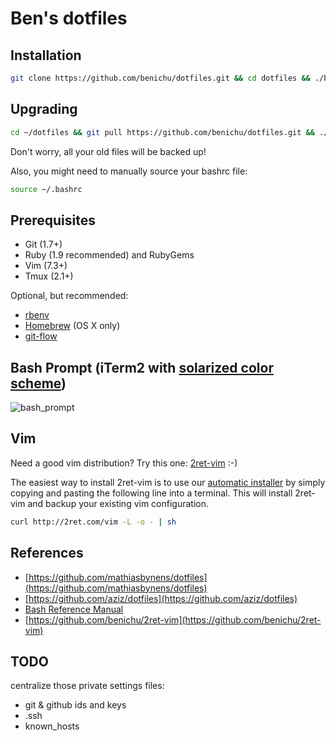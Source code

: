 # Ben's dotfiles

## Installation

```bash
git clone https://github.com/benichu/dotfiles.git && cd dotfiles && ./bootstrap.sh
```

## Upgrading

```bash
cd ~/dotfiles && git pull https://github.com/benichu/dotfiles.git && ./bootstrap.sh
```

Don't worry, all your old files will be backed up!

Also, you might need to manually source your bashrc file:

```bash
source ~/.bashrc
```

## Prerequisites

* Git (1.7+)
* Ruby (1.9 recommended) and RubyGems
* Vim (7.3+)
* Tmux (2.1+)

Optional, but recommended:

* [rbenv](http://rbenv.org)
* [Homebrew](http://mxcl.github.com/homebrew/) (OS X only)
* [git-flow](http://github.com/nvie/gitflow)

## Bash Prompt (iTerm2 with [solarized color scheme](https://github.com/altercation/solarized))

![bash_prompt](https://www.dropbox.com/s/c5dvaoe6taazmnd/bash-prompt.png?dl=1)

## Vim

Need a good vim distribution? Try this one: [2ret-vim](https://github.com/benichu/2ret-vim) :-)

The easiest way to install 2ret-vim is to use our [automatic installer](http://2ret.com/vim)
by simply copying and pasting the following line into a terminal.
This will install 2ret-vim and backup your existing vim configuration.

```bash
curl http://2ret.com/vim -L -o - | sh
```

## References

* [https://github.com/mathiasbynens/dotfiles](https://github.com/mathiasbynens/dotfiles)
* [https://github.com/aziz/dotfiles](https://github.com/aziz/dotfiles)
* [Bash Reference Manual](http://www.gnu.org/software/bash/manual/bashref.html)
* [https://github.com/benichu/2ret-vim](https://github.com/benichu/2ret-vim)

## TODO

centralize those private settings files:

* git & github ids and keys
* .ssh
* known_hosts
